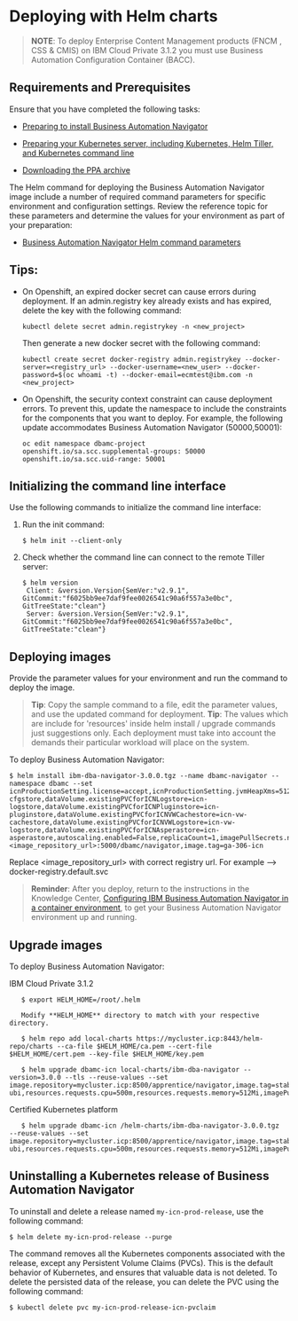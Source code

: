 
# Deploying with Helm charts

> **NOTE**: To deploy Enterprise Content Management products (FNCM , CSS & CMIS) on IBM Cloud Private 3.1.2 you must use Business Automation Configuration Container (BACC).

## Requirements and Prerequisites

Ensure that you have completed the following tasks:

- [Preparing to install Business Automation Navigator](https://www.ibm.com/support/knowledgecenter/en/SSYHZ8_18.0.x/com.ibm.dba.install/k8s_topics/tsk_prepare_bank8s.html)

- [Preparing your Kubernetes server, including Kubernetes, Helm Tiller, and Kubernetes command line](https://www.ibm.com/support/knowledgecenter/en/SSYHZ8_18.0.x/com.ibm.dba.install/k8s_topics/tsk_prepare_env_k8s.html)

- [Downloading the PPA archive](../../README.md)

The Helm command for deploying the Business Automation Navigator image include a number of required command parameters for specific environment and configuration settings. Review the reference topic for these parameters and determine the values for your environment as part of your preparation:

- [Business Automation Navigator Helm command parameters](https://www.ibm.com/support/knowledgecenter/en/SSYHZ8_18.0.x/com.ibm.dba.ref/k8s_topics/ref_cm_banparamsk8s_helm.html)

## Tips: 

- On Openshift, an expired docker secret can cause errors during deployment. If an admin.registry key already exists and has expired, delete the key with the following command:
   ```console
   kubectl delete secret admin.registrykey -n <new_project>
   ```

    Then generate a new docker secret with the following command:

   ```console
   kubectl create secret docker-registry admin.registrykey --docker-server=<registry_url> --docker-username=<new_user> --docker-password=$(oc whoami -t) --docker-email=ecmtest@ibm.com -n <new_project>
   ```

- On Openshift, the security context constraint can cause deployment errors. To prevent this, update the namespace to include the constraints for the components that you want to deploy. For example, the following update accommodates Business Automation Navigator (50000,50001):

   ```console
   oc edit namespace dbamc-project
   openshift.io/sa.scc.supplemental-groups: 50000
   openshift.io/sa.scc.uid-range: 50001
   ```

## Initializing the command line interface
Use the following commands to initialize the command line interface:
1. Run the init command:
   ```console
   $ helm init --client-only
   ```
2. Check whether the command line can connect to the remote Tiller server:
   ```console
   $ helm version
    Client: &version.Version{SemVer:"v2.9.1", GitCommit:"f6025bb9ee7daf9fee0026541c90a6f557a3e0bc", GitTreeState:"clean"}
    Server: &version.Version{SemVer:"v2.9.1", GitCommit:"f6025bb9ee7daf9fee0026541c90a6f557a3e0bc", GitTreeState:"clean"}
    ```

## Deploying images
Provide the parameter values for your environment and run the command to deploy the image.
  > **Tip**: Copy the sample command to a file, edit the parameter values, and use the updated command for deployment.
  > **Tip**: The values which are include for 'resources' inside helm install / upgrade commands just suggestions only. Each deployment must take into account the demands their particular workload will place on the system. 

To deploy Business Automation Navigator:

   ```console
   $ helm install ibm-dba-navigator-3.0.0.tgz --name dbamc-navigator --namespace dbamc --set icnProductionSetting.license=accept,icnProductionSetting.jvmHeapXms=512,icnProductionSetting.jvmHeapXmx=1024,icnProductionSetting.icnDBType=db2,icnProductionSetting.icnJNDIDSName=ECMClientDS,icnProductionSetting.icnSChema=ICNDB,icnProductionSetting.icnTableSpace=ICNDBTS,icnProductionSetting.icnAdmin=ceadmin,icnProductionSetting.navigatorMode=3,dataVolume.existingPVCforICNCfgstore=icn-cfgstore,dataVolume.existingPVCforICNLogstore=icn-logstore,dataVolume.existingPVCforICNPluginstore=icn-pluginstore,dataVolume.existingPVCforICNVWCachestore=icn-vw-cachestore,dataVolume.existingPVCforICNVWLogstore=icn-vw-logstore,dataVolume.existingPVCforICNAsperastore=icn-asperastore,autoscaling.enabled=False,replicaCount=1,imagePullSecrets.name=admin.registrykey,image.repository=<image_repository_url>:5000/dbamc/navigator,image.tag=ga-306-icn
   ```
Replace <image_repository_url> with correct registry url. For example --> docker-registry.default.svc

> **Reminder**: After you deploy, return to the instructions in the Knowledge Center, [Configuring IBM Business Automation Navigator in a container environment](https://www.ibm.com/support/knowledgecenter/en/SSYHZ8_18.0.x/com.ibm.dba.install/k8s_topics/tsk_ecmconfigbank8s.html), to get your Business Automation Navigator environment up and running.

## Upgrade images

To deploy Business Automation Navigator:

   IBM Cloud Private 3.1.2
   
```
   $ export HELM_HOME=/root/.helm
   
   Modify **HELM_HOME** directory to match with your respective directory.
   
   $ helm repo add local-charts https://mycluster.icp:8443/helm-repo/charts --ca-file $HELM_HOME/ca.pem --cert-file $HELM_HOME/cert.pem --key-file $HELM_HOME/key.pem
   
   $ helm upgrade dbamc-icn local-charts/ibm-dba-navigator --version=3.0.0 --tls --reuse-values --set image.repository=mycluster.icp:8500/apprentice/navigator,image.tag=stable-ubi,resources.requests.cpu=500m,resources.requests.memory=512Mi,imagePullSecrets.name=admin.registrykey,resources.limits.cpu=1,resources.limits.memory=1024Mi,log.format=json
```
   Certified Kubernetes platform
```
   $ helm upgrade dbamc-icn /helm-charts/ibm-dba-navigator-3.0.0.tgz  --reuse-values --set image.repository=mycluster.icp:8500/apprentice/navigator,image.tag=stable-ubi,resources.requests.cpu=500m,resources.requests.memory=512Mi,imagePullSecrets.name=admin.registrykey,resources.limits.cpu=1,resources.limits.memory=1024Mi,log.format=json
```   
## Uninstalling a Kubernetes release of Business Automation Navigator

To uninstall and delete a release named `my-icn-prod-release`, use the following command:

```console
$ helm delete my-icn-prod-release --purge
```

The command removes all the Kubernetes components associated with the release, except any Persistent Volume Claims (PVCs).  This is the default behavior of Kubernetes, and ensures that valuable data is not deleted. To delete the persisted data of the release, you can delete the PVC using the following command:

```console
$ kubectl delete pvc my-icn-prod-release-icn-pvclaim
```
